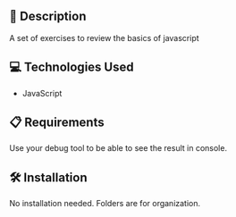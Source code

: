 ## 📄 Description

A set of exercises to review the basics of javascript

## 💻 Technologies Used

- JavaScript

## 📋 Requirements

Use your debug tool to be able to see the result in console.

## 🛠️ Installation

No installation needed. Folders are for organization.